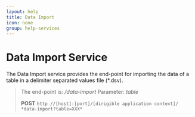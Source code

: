 ```yaml
---
layout: help
title: Data Import
icon: none
group: help-services
---
```


Data Import Service
===

The Data Import service provides the end-point for importing the data of a table in a delimiter separated values file (*.dsv).

> The end-point is: */data-import*
> Parameter: *table*
> 
> **POST** `http //[host]:[port]/[dirigible application context]/ *data-import?table=XXX*`

